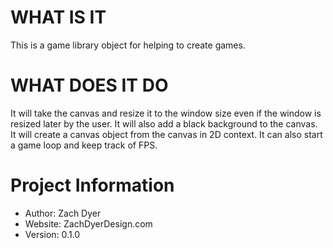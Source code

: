 # WHAT IS IT
This is a game library object for helping to create games.
 
# WHAT DOES IT DO
It will take the canvas and resize it to the window size even if the window is resized later by the user. It will also add a black background to the canvas. It will create a canvas object from the canvas in 2D context. It can also start a game loop and keep track of FPS.
 
# Project Information
- Author: Zach Dyer
- Website: ZachDyerDesign.com
- Version: 0.1.0
